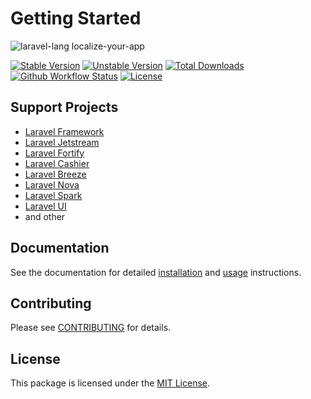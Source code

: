 # Getting Started

![laravel-lang localize-your-app](https://preview.dragon-code.pro/laravel-lang/localize-your-app.svg?brand=laravel&preposition=with&mode=dark)

[![Stable Version][badge_stable]][link_packagist]
[![Unstable Version][badge_unstable]][link_packagist]
[![Total Downloads][badge_downloads]][link_packagist]
[![Github Workflow Status][badge_build]][link_build]
[![License][badge_license]][link_license]


## Support Projects

* [Laravel Framework](https://laravel.com)
* [Laravel Jetstream](https://jetstream.laravel.com)
* [Laravel Fortify](https://github.com/laravel/fortify)
* [Laravel Cashier](https://laravel.com/docs/billing)
* [Laravel Breeze](https://github.com/laravel/breeze)
* [Laravel Nova](https://nova.laravel.com)
* [Laravel Spark](https://spark.laravel.com)
* [Laravel UI](https://github.com/laravel/ui)
* and other

## Documentation

See the documentation for detailed [installation](installation/index.md) and [usage](usage/general-principles.md) instructions.

## Contributing

Please see [CONTRIBUTING](contributing.md) for details.

## License

This package is licensed under the [MIT License][link_license].


[badge_build]:          https://img.shields.io/github/actions/workflow/status/laravel-lang/common/phpunit.yml?branch=main&style=flat-square

[badge_downloads]:      https://img.shields.io/packagist/dt/laravel-lang/lang.svg?style=flat-square

[badge_license]:        https://img.shields.io/packagist/l/laravel-lang/common.svg?style=flat-square

[badge_stable]:         https://img.shields.io/github/v/release/laravel-lang/common?label=stable&style=flat-square

[badge_unstable]:       https://img.shields.io/badge/unstable-dev--main-orange?style=flat-square

[link_build]:           https://github.com/laravel-lang/common/actions

[link_license]:         license.md

[link_packagist]:       https://packagist.org/packages/laravel-lang/common
